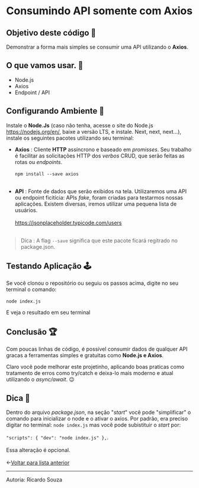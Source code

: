 # Consumindo API somente com Axios
## Objetivo deste código 🎯
Demonstrar a forma mais simples se consumir uma API utilizando o **Axios**. 

## O que vamos usar. 🧰
- Node.js 
- Axios 
- Endpoint / API  


## Configurando Ambiente 📗
 Instale o **Node.Js** (caso não tenha, acesse o site do Node.js https://nodejs.org/en/, baixe a versão LTS, e instale. Next, next, next...), instale os seguintes pacotes utilizando seu terminal:


* **Axios** : Cliente **HTTP** assíncrono e baseado em *promisses*. Seu trabalho é facilitar as solicitações HTTP dos *verbos* CRUD, que serão feitas as rotas ou *endpoints*.<br> <br>
`npm install --save axios`<br> <br>

* **API** : Fonte de dados que serão exibidos na tela. Utilizaremos uma API ou endpoint ficitícia: APIs *fake*, foram criadas para testarmos nossas aplicações. Existem diversas, iremos utilizar uma pequena lista de usuários.<br> <br>
https://jsonplaceholder.typicode.com/users<br> <br>



>Dica : A flag `--save` significa que este pacote ficará regitrado no package.json.<br>




## Testando Aplicação 🕹

Se você clonou o repositório ou seguiu os passos acima, digite no seu terminal o comando: <br> <br>
`node index.js` <br>

E veja o resultado em seu terminal<br>


## Conclusão 🏆
Com poucas linhas de código, é possível consumir dados de qualquer API gracas a ferramentas simples e gratuitas como **Node.js e Axios**. <br>

Claro você pode melhorar este projetinho, aplicando boas praticas como tratamento de erros como try/catch e deixa-lo mais moderno e atual utilizando o *async/await*. 😉

## Dica 📌
Dentro do arquivo *package.json*, na seção "*start*" você pode "simplificar" o comando para inicializar o node e o ativar o axios. Por padrão, era preciso digitar no terminal: `node index.js` mas você pode subistituir o *start* por: <br><br>
 `"scripts": {
    "dev": "node index.js"
  },`. <br><br>
  Essa alteração é opcional. <br> <br>
←[Voltar para lista anterior](https://github.com/ricardaonao/APIs)
____________________________________________________________________
Autoria: Ricardo Souza 
